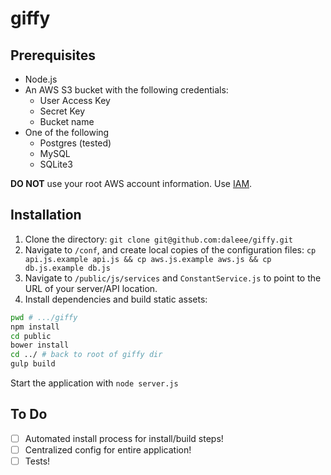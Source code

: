 giffy
=========

Prerequisites
-------------
* Node.js
* An AWS S3 bucket with the following credentials:
    * User Access Key
    * Secret Key
    * Bucket name
* One of the following
    * Postgres (tested)
    * MySQL
    * SQLite3

**DO NOT** use your root AWS account information. Use [IAM](http://aws.amazon.com/iam/).

Installation
------------
1. Clone the directory: `git clone git@github.com:daleee/giffy.git`
2. Navigate to `/conf`, and create local copies of the configuration files: `cp api.js.example api.js && cp aws.js.example aws.js && cp db.js.example db.js`
3. Navigate to `/public/js/services` and `ConstantService.js` to point to the URL of your server/API location.
4. Install dependencies and build static assets:
```sh
pwd # .../giffy
npm install
cd public
bower install
cd ../ # back to root of giffy dir
gulp build
```

Start the application with `node server.js`

To Do
-----
- [ ] Automated install process for install/build steps!
- [ ] Centralized config for entire application!
- [ ] Tests!

